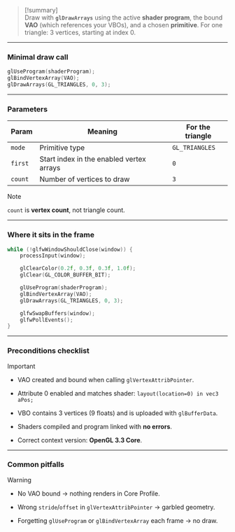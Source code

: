> [!summary]  
> Draw with **`glDrawArrays`** using the active **shader program**, the bound **VAO** (which references your VBOs), and a chosen **primitive**. For one triangle: 3 vertices, starting at index 0.

---

### Minimal draw call

```cpp
glUseProgram(shaderProgram);
glBindVertexArray(VAO);
glDrawArrays(GL_TRIANGLES, 0, 3);
```

---

### Parameters

|Param|Meaning|For the triangle|
|---|---|---|
|`mode`|Primitive type|`GL_TRIANGLES`|
|`first`|Start index in the enabled vertex arrays|`0`|
|`count`|Number of vertices to draw|`3`|

> [!note]  
> `count` is **vertex count**, not triangle count.

---

### Where it sits in the frame

```cpp
while (!glfwWindowShouldClose(window)) {
    processInput(window);

    glClearColor(0.2f, 0.3f, 0.3f, 1.0f);
    glClear(GL_COLOR_BUFFER_BIT);

    glUseProgram(shaderProgram);
    glBindVertexArray(VAO);
    glDrawArrays(GL_TRIANGLES, 0, 3);

    glfwSwapBuffers(window);
    glfwPollEvents();
}
```

---

### Preconditions checklist

> [!important]
> 
> - VAO created and bound when calling `glVertexAttribPointer`.
>     
> - Attribute 0 enabled and matches shader: `layout(location=0) in vec3 aPos;`
>     
> - VBO contains 3 vertices (9 floats) and is uploaded with `glBufferData`.
>     
> - Shaders compiled and program linked with **no errors**.
>     
> - Correct context version: **OpenGL 3.3 Core**.
>     

---

### Common pitfalls

> [!warning]
> 
> - No VAO bound → nothing renders in Core Profile.
>     
> - Wrong `stride`/`offset` in `glVertexAttribPointer` → garbled geometry.
>     
> - Forgetting `glUseProgram` or `glBindVertexArray` each frame → no draw.
>